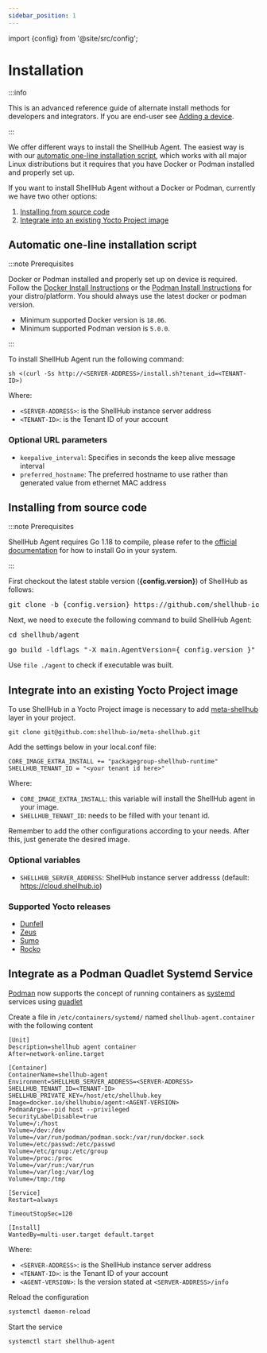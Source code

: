 ```yaml
---
sidebar_position: 1
---
```


import {config} from '@site/src/config';

# Installation

:::info

This is an advanced reference guide of alternate install methods for
developers and integrators. If you are end-user
see [Adding a device](/user-guides/devices/adding).

:::

We offer different ways to install the ShellHub Agent.
The easiest way is with our [automatic one-line installation script](#automatic-one-line-installation-script),
which works with all major Linux distributions but it requires that you have Docker or Podman installed and properly set up.

If you want to install ShellHub Agent without a Docker or Podman, currently we have two other options:

1. [Installing from source code](#installing-from-source-code)
2. [Integrate into an existing Yocto Project image](#integrate-into-an-existing-yocto-project-image)

## Automatic one-line installation script

:::note Prerequisites

Docker or Podman installed and properly set up on device is required.
Follow the [Docker Install Instructions](http://docs.docker.com/installation/) or the [Podman Install Instructions](https://podman.io/docs/installation) for your distro/platform.
You should always use the latest docker or podman version. 

*   Minimum supported Docker version is `18.06`. 
*   Minimum supported Podman version is `5.0.0`.

:::

To install ShellHub Agent run the following command:

```
sh <(curl -Ss http://<SERVER-ADDRESS>/install.sh?tenant_id=<TENANT-ID>)
```

Where:

* `<SERVER-ADDRESS>`: is the ShellHub instance server address
* `<TENANT-ID>`: is the Tenant ID of your account

### Optional URL parameters

* `keepalive_interval`: Specifies in seconds the keep alive message interval
* `preferred_hostname`: The preferred hostname to use rather than generated value from ethernet MAC address

## Installing from source code

:::note Prerequisites

ShellHub Agent requires Go 1.18 to compile, please refer to the [official documentation](https://golang.org/doc/install) for how to install Go in your system.

:::

<p>First checkout the latest stable version (<strong>{config.version}</strong>) of ShellHub as follows:</p>

<pre>
git clone -b {config.version} https://github.com/shellhub-io/shellhub.git shellhub
</pre>

Next, we need to execute the following command to build ShellHub Agent:

<pre>
cd shellhub/agent
</pre>
<pre>
go build -ldflags "-X main.AgentVersion={ config.version }"
</pre>

Use `file ./agent` to check if executable was built.

## Integrate into an existing Yocto Project image

To use ShellHub in a Yocto Project image is necessary to add [meta-shellhub](https://github.com/shellhub-io/meta-shellhub)
layer in your project.

```
git clone git@github.com:shellhub-io/meta-shellhub.git
```

Add the settings below in your local.conf file:

```
CORE_IMAGE_EXTRA_INSTALL += "packagegroup-shellhub-runtime"
SHELLHUB_TENANT_ID = "<your tenant id here>"
```

Where:

* `CORE_IMAGE_EXTRA_INSTALL`: this variable will install the ShellHub agent in your image.
* `SHELLHUB_TENANT_ID`: needs to be filled with your tenant id.

Remember to add the other configurations according to your needs. After this, just generate the desired image.

### Optional variables

* `SHELLHUB_SERVER_ADDRESS`: ShellHub instance server addresss (default: https://cloud.shellhub.io)

### Supported Yocto releases

* [Dunfell](https://github.com/shellhub-io/meta-shellhub/tree/master)
* [Zeus](https://github.com/shellhub-io/meta-shellhub/tree/zeus)
* [Sumo](https://github.com/shellhub-io/meta-shellhub/tree/sumo)
* [Rocko](https://github.com/shellhub-io/meta-shellhub/tree/rocko)

## Integrate as a Podman Quadlet Systemd Service 

[Podman](https://podman.io/) now supports the concept of running containers as [systemd](https://systemd.io/) services using [quadlet](https://docs.podman.io/en/latest/markdown/podman-systemd.unit.5.html)

Create a file in `/etc/containers/systemd/` named `shellhub-agent.container` with the following content

```
[Unit]
Description=shellhub agent container
After=network-online.target    
       
[Container]
ContainerName=shellhub-agent
Environment=SHELLHUB_SERVER_ADDRESS=<SERVER-ADDRESS> SHELLHUB_TENANT_ID=<TENANT-ID> SHELLHUB_PRIVATE_KEY=/host/etc/shellhub.key
Image=docker.io/shellhubio/agent:<AGENT-VERSION>
PodmanArgs=--pid host --privileged
SecurityLabelDisable=true
Volume=/:/host
Volume=/dev:/dev
Volume=/var/run/podman/podman.sock:/var/run/docker.sock
Volume=/etc/passwd:/etc/passwd
Volume=/etc/group:/etc/group
Volume=/proc:/proc
Volume=/var/run:/var/run
Volume=/var/log:/var/log
Volume=/tmp:/tmp

[Service]
Restart=always

TimeoutStopSec=120

[Install]
WantedBy=multi-user.target default.target 
```

Where:

* `<SERVER-ADDRESS>`: is the ShellHub instance server address
* `<TENANT-ID>`: is the Tenant ID of your account
* `<AGENT-VERSION>`: Is the version stated at `<SERVER-ADDRESS>/info`

Reload the configuration
```bash
systemctl daemon-reload
```

Start the service
```bash
systemctl start shellhub-agent
```

